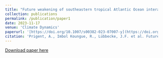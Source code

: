 ```yaml
---
title: "Future weakening of southeastern tropical Atlantic Ocean interannual sea surface temperature variability in a global climate model"
collection: publications
permalink: /publication/paper1
date: 2023-11-17
venue: 'Climate Dynamics'
paperurl: '[https://doi.org/10.1007/s00382-023-07007-y](https://doi.org/10.1007/s00382-023-07007-y)'
citation: 'Prigent, A., Imbol Koungue, R., Lübbecke, J.F. et al. Future weakening of southeastern tropical Atlantic Ocean interannual sea surface temperature variability in a global climate model. Clim Dyn (2023). https://doi.org/10.1007/s00382-023-07007-y'
---
```


[Download paper here](https://doi.org/10.1007/s00382-023-07007-y)

